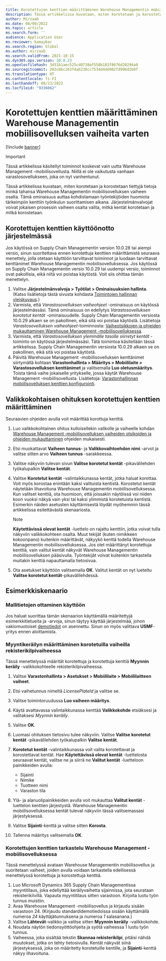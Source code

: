 ```yaml
---
title: Korotettujen kenttien määrittäminen Warehouse Managementin mobiilisovelluksen vaiheita varten
description: Tässä artikkelissa kuvataan, miten korotetaan ja korostetaan tiettyjä tietoja minkä tahansa Warehouse Managementin mobiilisovelluksen vaiheen osalta.
author: Mirzaab
ms.date: 08/09/2022
ms.topic: article
ms.search.form: ''
audience: Application User
ms.reviewer: kamaybac
ms.search.region: Global
ms.author: mirzaab
ms.search.validFrom: 2021-10-15
ms.dyn365.ops.version: 10.0.23
ms.openlocfilehash: 3451b1aec525cd0738af558b183f8676d20294a0
ms.sourcegitcommit: 203c8bc263f4ab238cc7534d4dd902fd996d2b0f
ms.translationtype: HT
ms.contentlocale: fi-FI
ms.lasthandoff: 08/23/2022
ms.locfileid: "9336062"
---
```

# <a name="configure-promoted-fields-for-steps-in-the-warehouse-management-mobile-app"></a>Korotettujen kenttien määrittäminen Warehouse Managementin mobiilisovelluksen vaiheita varten

[!include [banner](../includes/banner.md)]

> [!IMPORTANT]
> Tässä artikkelissa käsitellyt toiminnot koskevat vain uutta Warehouse Management -mobiilisovellusta. Niillä ei ole vaikutusta vanhaan varastosovellukseen, joka on nyt vanhentunut.

Tässä artikkelissa kuvataan, miten korotetaan ja korostetaan tiettyjä tietoja minkä tahansa Warehouse Managementin mobiilisovelluksen vaiheen osalta. Tämä ominaisuus auttaa kohdistamaan työntekijöiden huomiota tärkeimpiin kenttiin työnkulun suorittamisen aikana. Järjestelmänvalvojat voivat jokaisen prosessin vaiheen osalta valita, mitkä kentät korotetaan ja mitkä korostetaan.

## <a name="enable-promoted-fields-in-your-system"></a>Korotettujen kenttien käyttöönotto järjestelmässä

Jos käytössä on Supply Chain Managementin version 10.0.28 tai aiempi versio, sinun suoritettava ennen korotettuja kenttien määrittämistä seuraava menettely, jolla otetaan käyttöön tarvittavat toiminnot ja luodaan tarvittavat kenttänimet Warehouse Managementin mobiilisovelluksessa. Jos käytössä on Supply Chain Managementin versio 10.0.29 tai uudempi versio, toiminnot ovat pakollisia, eikä niitä voi poistaa käytöstä. Voit siis ohittaa tämän menettelyn.

1. Valitse **Järjestelmänvalvoja \> Työtilat \> Ominaisuuksien hallinta**. (Katso lisätietoja tästä sivusta kohdasta [Toimintojen hallinnan yleiskuvaus](../../fin-ops-core/fin-ops/get-started/feature-management/feature-management-overview.md).)
1. Varmista, että *Varastosovelluksen vaiheohjeet* -ominaisuus on käytössä järjestelmässäsi. Tämä ominaisuus on edellytys *Varastosovelluksen korotetut kentät* -ominaisuudelle. Supply Chain Managementin versiosta 10.0.29 alkaen se on pakollinen, eikä sitä voi poistaa käytöstä. Lisätietoja *Varastosovelluksen vaiheohjeet*-toiminnosta: [Vaiheotsikkojen ja ohjeiden mukauttaminen Warehouse Management -mobiilisovelluksessa](mobile-app-titles-instructions.md).
1. Varmista, että *Varastosovelluksen ylemmälle tasolle siirretyt kentät* -toiminto on käytössä järjestelmässäsi. Tätä toimintoa käsitellään tässä artikkelissa. Supply Chain Managementin versiosta 10.0.29 alkaen se on pakollinen, eikä sitä voi poistaa käytöstä.
1. Päivitä Warehouse Management -mobiilisovelluksen kenttänimet siirtymällä kohtaan **Varastonhallinta \> Määritys \> Mobiililaite \> Varastosovelluksen kenttänimet** ja valitsemalla **Luo oletusmääritys**. Toista tämä vaihe jokaiselle yritykselle, jossa käytät Warehouse Management -mobiilisovellusta. Lisätietoja: [Varastonhallinnan mobiilisovelluksen kenttien konfigurointi](configure-app-field-names-priorities-warehouse.md).

## <a name="configure-promoted-fields-from-a-menu-specific-override"></a>Valikkokohtaisen ohituksen korotettujen kenttien määrittäminen

Seuraavien ohjeiden avulla voit määrittää korottuja kenttiä.

1. Luo valikkokohtainen ohitus kulloisellekin valikolle ja vaiheelle kohdan [Warehouse Management ‑mobiilisovelluksen vaiheiden otsikoiden ja ohjeiden mukauttaminen](mobile-app-titles-instructions.md) ohjeiden mukaisesti.
1. Etsi muokattavat **Vaiheen tunnus**- ja **Valikkovaihtoehdon nimi** -arvot ja valitse sitten arvo **Vaiheen tunnus** -sarakkeessa.
1. Valitse näkyviin tulevan sivun **Valitse korotetut kentät** -pikavälilehden työkalupalkin **Valitse kentät**.
1. Valitse **Korotetut kentät** -valintaikkunassa kentät, jotka haluat korottaa. Voit myös korostaa enintään kaksi valituista kentistä. Korostetut kentät näytetään lihavoituna Warehouse Managementin mobiilisovelluksessa. Kun valitset kenttiä, ota huomioon, että joissakin näytöissä voi niiden koon vuoksi näkyä vain yksi tai kaksi ylimmistä korotetuista kentistä. Esimerkin näiden asetusten käyttämisestä löydät myöhemmin tässä artikkelissa esitettävästä skenaariosta.

    > [!NOTE]
    > **Käytettävissä olevat kentät** -luettelo on rajattu kenttiin, jotka voivat tulla näkyviin valikkokohteen osalta. Muut tekijät (kuten nimikkeen kokoonpano) kuitenkin määrittävät, näkyykö kenttä todella Warehouse Managementin mobiilisovelluksessa. Jos olet määrittänyt korotettuja kenttiä, vain valitut kentät näkyvät Warehouse Managementin mobiilisovelluksen pääsivulla. Työntekijät voivat kuitenkin tarkastella muitakin kenttiä napauttamalla tietosivua.

1. Ota asetukset käyttöön valitsemalla **OK**. Valitut kentät on nyt lueteltu **Valitse korotetut kentät**-pikavälilehdessä.

## <a name="example-scenario"></a>Esimerkkiskenaario

### <a name="enable-sample-data"></a>Mallitietojen ottaminen käyttöön

Jos haluat suorittaa tämän skenaarion käyttämällä määritettyjä esimerkkitietueita ja -arvoja, sinun täytyy käyttää järjestelmää, johon vakiomuotoiset [demotiedot](../../fin-ops-core/fin-ops/get-started/demo-data.md) on asennettu. Sinun on myös valittava **USMF**-yritys ennen aloittamista.

### <a name="configure-sales-picking-with-promoted-steps-on-the-license-plate-step"></a>Myyntikeräilyn määrittäminen korotetuilla vaiheilla rekisterikilpivaiheessa

Tässä menettelyssä määrität korotettuja ja korotettuja kenttiä **Myynnin keräily** -valikkokohteelle rekisterikilpivaiheessa.

1. Valitse **Varastonhallinta \> Asetukset \> Mobiililaite \> Mobiililaitteen vaiheet**.
1. Etsi vaihetunnus nimeltä *LicensePlateId* ja valitse se.
1. Valitse toimintoruudussa **Luo vaiheen määritys**.
1. Käytä avattavassa valintaikkunassa kenttää **Valikkokohde** etsiäksesi ja valitaksesi *Myynnin keräily*.
1. Valitse **OK**.
1. Luomasi ohituksen tietosivu tulee näkyviin. Valitse **Valitse korotetut kentät** -pikavälilehden työkalupalkin **Valitse kentät**.
1. **Korotetut kentät** -valintaikkunassa voit valita korotettavat ja korostettavat kentät. Hae **Käytettävissä olevat kentät** -luettelosta seuraavat kentät, valitse ne ja siirrä ne **Valitut kentät** -luetteloon painikkeiden avulla:

    - Sijainti
    - Nimike
    - Tuotteen nimi
    - Varaston tila

1. Ylä- ja alanuolipainikkeiden avulla voit mukauttaa **Valitut kentät** -luettelon kenttien järjestystä. Warehouse Managementin mobiilisovelluksessa kentät tulevat näkyviin tässä valitsemassasi järjestyksessä.
1. Valitse **Sijainti**-kenttä ja valitse sitten **Korosta**.
1. Tallenna määritys valitsemalla **OK**.

### <a name="view-the-promoted-fields-in-the-warehouse-management-mobile-app"></a>Korotettujen kenttien tarkastelu Warehouse Management -mobiilisovelluksessa

Tässä menettelyssä avataan Warehouse Managementin mobiilisovellus ja suoritetaan vaiheet, joiden avulla voidaan tarkastella edellisessä menettelyssä korotettuja ja korostettuja kenttiä.

1. Luo Microsoft Dynamics 365 Supply Chain Managementissa myyntitilaus, joka edellyttää keräilyvaihetta sijainnissa, jota seurataan rekisterikilvillä. Vapauta myyntitilaus sitten varastoon. Kirjoita luotu työn tunnus muistiin.
1. Avaa Warehouse Management -mobiilisovellus ja kirjaudu sisään varastoon 24. (Kirjaudu standardidemotiedoissa sisään käyttämällä numeroa *24* käyttäjätunnuksena ja numeroa *1* salasanana.)
1. Valitse **Lähtevät**-valikko ja valitse sitten **Myynnin keräily** -valikkokohde.
1. Noudata näytön tiedonsyöttöohjeita ja syötä vaiheessa 1 luotu työn tunnus.
1. Vaiheessa, joka sisältää tekstin **Skannaa rekisterikilpi**, pitäisi nähdä muutokset, jotka on tehty tietosivulla. Kentät näkyvät siinä järjestyksessä, joka on määritetty korotetuille kentille, ja **Sijainti**-kenttä näkyy lihavoituna.

